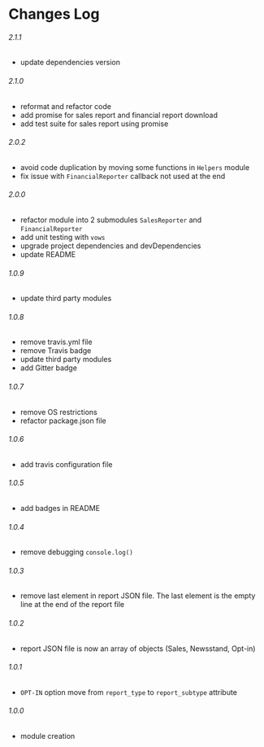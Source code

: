 # Changes Log

###### 2.1.1

* update dependencies version

###### 2.1.0

* reformat and refactor code
* add promise for sales report and financial report download
* add test suite for sales report using promise

###### 2.0.2

* avoid code duplication by moving some functions in `Helpers` module
* fix issue with `FinancialReporter` callback not used at the end

###### 2.0.0

* refactor module into 2 submodules `SalesReporter` and `FinancialReporter`
* add unit testing with `vows`
* upgrade project dependencies and devDependencies
* update README

###### 1.0.9

* update third party modules

###### 1.0.8

* remove travis.yml file
* remove Travis badge
* update third party modules
* add Gitter badge

###### 1.0.7

* remove OS restrictions
* refactor package.json file

###### 1.0.6

* add travis configuration file

###### 1.0.5

* add badges in README

###### 1.0.4

* remove debugging `console.log()`

###### 1.0.3

* remove last element in report JSON file. The last element is the empty line at the end of the report file

###### 1.0.2

* report JSON file is now an array of objects (Sales, Newsstand, Opt-in)

###### 1.0.1

* `OPT-IN` option move from `report_type` to `report_subtype` attribute

###### 1.0.0

* module creation